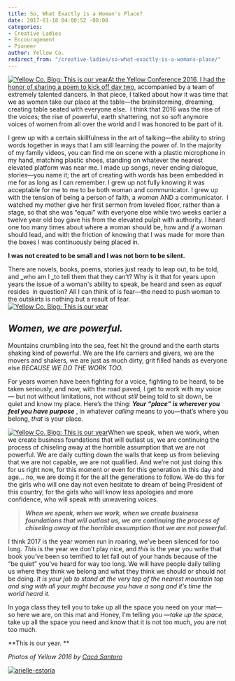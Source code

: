 ```yaml
---
title: So, What Exactly is a Woman's Place?
date: 2017-01-18 04:00:52 -08:00
categories:
- Creative Ladies
- Encouragement
- Pioneer
author: Yellow Co.
redirect_from: "/creative-ladies/so-what-exactly-is-a-womans-place/"
---
```


[![Yellow Co. Blog: This is our year](https://yellow-blog-images.imgix.net/2017/01/Yellow2016-4941.jpg)](https://yellow-blog-images.imgix.net/2017/01/Yellow2016-4941.jpg)[At the Yellow Conference 2016, I had the honor of sharing a poem to kick off day two,](https://yellowco.myshopify.com/collections/frontpage/products/yellow-2016-speaker-sessions) accompanied by a team of extremely talented dancers. In that piece, I talked about how it was time that we as women take our place at the table—the brainstorming, dreaming, creating table seated with everyone else.  I think that 2016 was the rise of the voices; the rise of powerful, earth shattering, not so soft anymore voices of women from all over the world and I was honored to be part of it.

I grew up with a certain skillfulness in the art of talking—the ability to string words together in ways that I am still learning the power of. In the majority of my family videos, you can find me on scene with a plastic microphone in my hand, matching plastic shoes, standing on whatever the nearest elevated platform was near me. I made up songs, never ending dialogue, stories—you name it; the art of creating with words has been embedded in me for as long as I can remember. I grew up not fully knowing it was acceptable for me to me to be both woman and communicator. I grew up with the tension of being a person of faith, a _woman_ AND a communicator.  I watched my mother give her first sermon from leveled floor, rather than a stage, so that she was “equal” with everyone else while two weeks earlier a twelve year old boy gave his from the elevated pulpit with authority. I heard one too many times about where a woman should be, how and _if_ a woman should lead, and with the friction of knowing that I was made for more than the boxes I was continuously being placed in.

**I was not created to be small and I was not born to be silent.**

There are novels, books, poems, stories just ready to leap out, to be told, and _who am I _to tell them that they can’t? Why is it that for years upon years the issue of a woman's ability to speak, be heard and seen as _equal_ resides  in question? All I can think of is fear—the need to push woman to the outskirts is nothing but a result of fear.[![Yellow Co. Blog: This is our year](https://yellow-blog-images.imgix.net/2017/01/Yellow2016-4931.jpg)](https://yellow-blog-images.imgix.net/2017/01/Yellow2016-4931.jpg)

## **_Women, we are powerful._**

Mountains crumbling into the sea, feet hit the ground and the earth starts shaking kind of powerful. We are the life carriers and givers, we are the movers and shakers, we are just as much dirty, grit filled hands as everyone else _BECAUSE WE DO THE WORK TOO._

For years women have been fighting for a voice, fighting to be heard, to be taken seriously, and now, with the road paved, I get to work with my voice— but not without limitations, not without _still_ being told to sit down, be quiet and know my place. Here’s the thing: _**Your “place” is wherever you feel you have purpose**_ , in whatever _calling_ means to you—that’s where you belong, _that_ is your place.

[![Yellow Co. Blog: This is our year](https://yellow-blog-images.imgix.net/2017/01/Yellow2016-4921.jpg)](https://yellow-blog-images.imgix.net/2017/01/Yellow2016-4921.jpg)When we speak, when we work, when we create business foundations that will outlast us, we are continuing the process of chiseling away at the horrible assumption that we are not powerful. We are daily cutting down the walls that keep us from believing that we are not capable, we are not qualified. And we’re not just doing this for us right now, for this moment or even for this generation in this day and age... no, we are doing it for the all the generations to follow. We do this for the girls who will one day not even hesitate to dream of being President of this country, for the girls who will know less apologies and more confidence, who will speak with unwavering voices.

> **_When we speak, when we work, when we create business foundations that will outlast us, we are continuing the process of chiseling away at the horrible assumption that we are not powerful._**

I think 2017 is the year women run in roaring, we’ve been silenced for too long. _This_ is the year we don’t play nice, and _this_ is the year you write that book you’ve been so terrified to let fall out of your hands because of the “be quiet” you’ve heard for way too long. We will have people daily telling us where they think we belong and what they think we should or should not be doing. _It is your job to stand at the very top of the nearest mountain top and sing with all your might because you have a song and it’s time the world heard it._

In yoga class they tell you to take up all the space you need on your mat—so here we are, on this mat and Honey, I’m telling you —_take up the space,_ take up all the space you need and know that it is not too much, _you_ are not too much.

**This is our year. **

_Photos of Yellow 2016 by [Cacá Santoro](http://cacasantoro.com/)_

[![arielle-estoria](https://yellow-blog-images.imgix.net/2016/10/ARIELLE-ESTORIA.jpg)](http://arielleestoria.com/)
